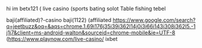 hi im betx121
( live casino 
(sports
bating
solot 
Table
fishing
tebel
<!---
haker00t/haker00t is a ✨ special ✨ repository because its `README.md` (this file) appears on your GitHub profile.
You can click the Preview link to take a look at your changes.
--->
baji(affiliated)?-casino
baji(1122)
(affiliated
https://www.google.com/search?q=jeetbuzz&oq=&aqs=chrome.1.69i176j35i39i362l14j0i3i66i143i308i362l5.-1j1j7&client=ms-android-walton&sourceid=chrome-mobile&ie=UTF-8
(https://www.playnow.com/live-casino/
ixbet 
